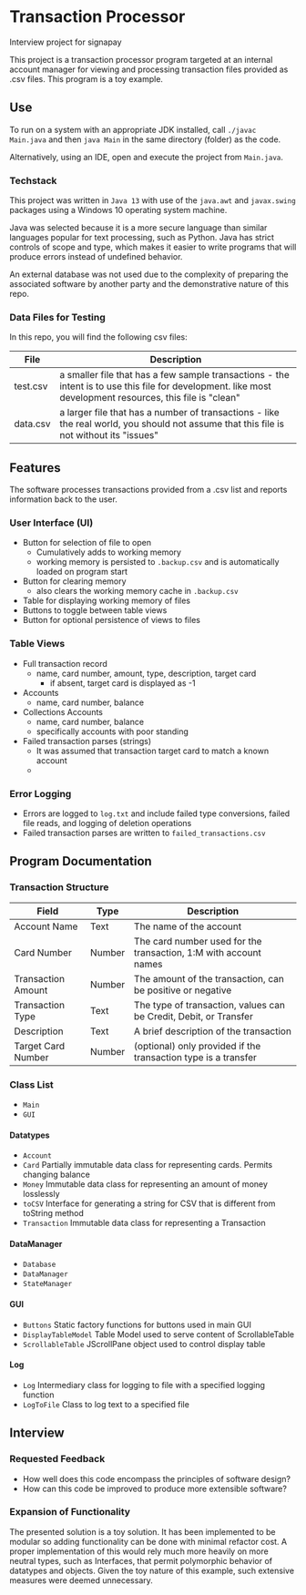 # Transaction Processor

Interview project for signapay

This project is a transaction processor program targeted at an internal account manager for viewing and processing transaction files provided as .csv files. This program is a toy example.

## Use

To run on a system with an appropriate JDK installed, call ```./javac Main.java``` and then ```java Main``` in the same directory (folder) as the code.

Alternatively, using an IDE, open and execute the project from ```Main.java```.

### Techstack

This project was written in ```Java 13``` with use of the ```java.awt``` and ```javax.swing``` packages using a Windows 10 operating system machine.

Java was selected because it is a more secure language than similar languages popular for text processing, such as Python. Java has strict controls of scope and type, which makes it easier to write programs that will produce errors instead of undefined behavior.

An external database was not used due to the complexity of preparing the associated software by another party and the demonstrative nature of this repo.

### Data Files for Testing
In this repo, you will find the following csv files:

| File     | Description                                                                                                                                               |
|----------|-----------------------------------------------------------------------------------------------------------------------------------------------------------|
| test.csv | a smaller file that has a few sample transactions - the intent is to use this file for development. like most development resources, this file is "clean" |
| data.csv | a larger file that has a number of transactions - like the real world, you should not assume that this file is not without its "issues"                   |

## Features

The software processes transactions provided from a .csv list and reports information back to the user.

### User Interface (UI)

- Button for selection of file to open
  - Cumulatively adds to working memory
  - working memory is persisted to ```.backup.csv``` and is automatically loaded on program start
- Button for clearing memory
  - also clears the working memory cache in ```.backup.csv```
- Table for displaying working memory of files
- Buttons to toggle between table views
- Button for optional persistence of views to files

### Table Views

- Full transaction record
  - name, card number, amount, type, description, target card
    - if absent, target card is displayed as -1
- Accounts
  - name, card number, balance
- Collections Accounts
  - name, card number, balance
  - specifically accounts with poor standing
- Failed transaction parses (strings)
  - It was assumed that transaction target card to match a known account
  - 
### Error Logging

- Errors are logged to ```log.txt``` and include failed type conversions, failed file reads, and logging of deletion operations
- Failed transaction parses are written to ```failed_transactions.csv```

## Program Documentation

### Transaction Structure

| Field              | Type   | Description                                                       |
|--------------------|--------|-------------------------------------------------------------------|
| Account Name       | Text   | The name of the account                                           |
| Card Number        | Number | The card number used for the transaction, 1:M with account names  |
| Transaction Amount | Number | The amount of the transaction, can be positive or negative        |
| Transaction Type   | Text   | The type of transaction, values can be Credit, Debit, or Transfer |
| Description        | Text   | A brief description of the transaction                            |
| Target Card Number | Number | (optional) only provided if the transaction type is a transfer    |


### Class List

- ```Main```
- ```GUI```

#### Datatypes

- ```Account``` 
- ```Card``` Partially immutable data class for representing cards. Permits changing balance
- ```Money``` Immutable data class for representing an amount of money losslessly
- ```toCSV``` Interface for generating a string for CSV that is different from toString method
- ```Transaction``` Immutable data class for representing a Transaction

#### DataManager

- ```Database```
- ```DataManager```
- ```StateManager``` 

#### GUI

- ```Buttons``` Static factory functions for buttons used in main GUI
- ```DisplayTableModel``` Table Model used to serve content of ScrollableTable
- ```ScrollableTable``` JScrollPane object used to control display table

#### Log

- ```Log``` Intermediary class for logging to file with a specified logging function
- ```LogToFile``` Class to log text to a specified file


## Interview
### Requested Feedback

- How well does this code encompass the principles of software design?
- How can this code be improved to produce more extensible software?

### Expansion of Functionality

The presented solution is a toy solution. It has been implemented to be modular so adding functionality can be done with minimal refactor cost. A proper implementation of this would rely much more heavily on more neutral types, such as Interfaces, that permit polymorphic behavior of datatypes and objects. Given the toy nature of this example, such extensive measures were deemed unnecessary.
